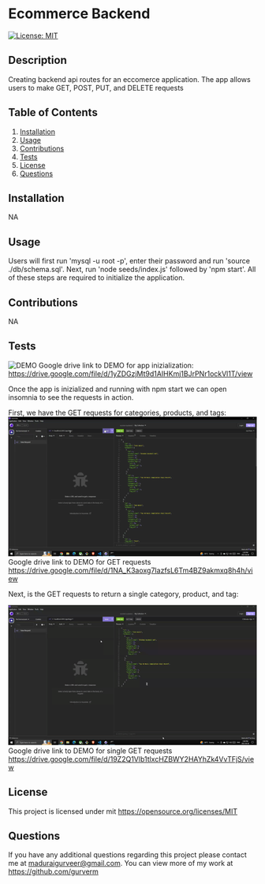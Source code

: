 # Ecommerce Backend
  [![License: MIT](https://img.shields.io/badge/License-MIT-yellow.svg)](https://opensource.org/licenses/MIT) 

## Description
Creating backend api routes for an eccomerce application. The app allows users to make GET, POST, PUT, and DELETE requests

## Table of Contents
1. [Installation](#installation)
2. [Usage](#usage)
3. [Contributions](#contributions)
4. [Tests](#tests)
5. [License](#license)
6. [Questions](#questions)

## Installation
NA

## Usage
Users will first run 'mysql -u root -p', enter their password and run 'source ./db/schema.sql'. Next, run 'node seeds/index.js' followed by 'npm start'. All of these steps are required to initialize the application.

## Contributions
NA

## Tests


![DEMO](./images/start-app-demo.gif)
Google drive link to DEMO for app inizialization: https://drive.google.com/file/d/1yZDGzjMt9d1AIHKmj1BJrPNr1ockVl1T/view 


Once the app is inizialized and running with npm start we can open insomnia to see the requests in action.

First, we have the GET requests for categories, products, and tags:
![DEMO](./images/GET-req.gif)
Google drive link to DEMO for GET requests https://drive.google.com/file/d/1NA_K3aoxg7IazfsL6Tm4BZ9akmxq8h4h/view

Next, is the GET requests to return a single category, product, and tag:

![DEMO](./images/single-GET.gif)
Google drive link to DEMO for single GET requests https://drive.google.com/file/d/19Z2Q1Vlb1tlxcHZBWY2HAYhZk4VvTFjS/view

## License
This project is licensed under mit 
https://opensource.org/licenses/MIT

## Questions
If you have any additional questions regarding this project please contact me at maduraigurveer@gmail.com.
You can view more of my work at https://github.com/gurverm